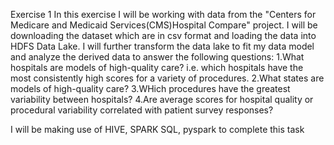 Exercise 1
In this exercise I will be working with data from the "Centers for Medicare and Medicaid Services(CMS)Hospital Compare" project.
I will be downloading the dataset which are in csv format and loading the data into HDFS Data Lake. I will further transform the data lake to fit my data model and analyze the derived data to answer the following questions:
1.What hospitals are models of high-quality care? i.e. which hospitals have the most consistently high scores for a variety of procedures.
2.What states are models of high-quality care?
3.WHich procedures have the greatest variability between hospitals?
4.Are average scores for hospital quality or procedural variability correlated with patient survey responses?

I will be making use of HIVE, SPARK SQL, pyspark to complete this task
